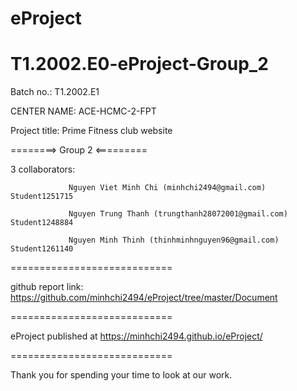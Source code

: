 # eProject
# T1.2002.E0-eProject-Group_2
Batch no.: T1.2002.E1

CENTER NAME: ACE-HCMC-2-FPT

Project title: Prime Fitness club website

========> Group 2 <=========

3 collaborators: 

                 Nguyen Viet Minh Chi (minhchi2494@gmail.com) Student1251715

                 Nguyen Trung Thanh (trungthanh28072001@gmail.com) Student1248884
                 
                 Nguyen Minh Thinh (thinhminhnguyen96@gmail.com) Student1261140
                 
============================

github report link: https://github.com/minhchi2494/eProject/tree/master/Document

============================

eProject published at https://minhchi2494.github.io/eProject/

============================

Thank you for spending your time to look at our work.
